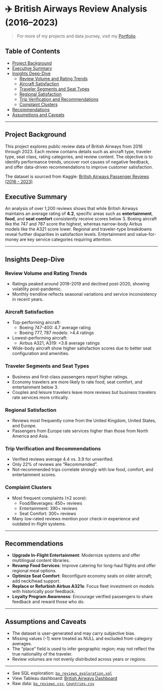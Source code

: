 # ✈️ British Airways Review Analysis (2016–2023)

> For more of my projects and data journey, visit my [Portfolio](https://www.ashutoshdeulkar.me/).

## Table of Contents

- [Project Background](#project-background)
- [Executive Summary](#executive-summary)
- [Insights Deep-Dive](#insights-deep-dive)
  - [Review Volume and Rating Trends](#review-volume-and-rating-trends)
  - [Aircraft Satisfaction](#aircraft-satisfaction)
  - [Traveler Segments and Seat Types](#traveler-segments-and-seat-types)
  - [Regional Satisfaction](#regional-satisfaction)
  - [Trip Verification and Recommendations](#trip-verification-and-recommendations)
  - [Complaint Clusters](#complaint-clusters)
- [Recommendations](#recommendations)
- [Assumptions and Caveats](#assumptions-and-caveats)

***

## Project Background

This project explores public review data of British Airways from 2016 through 2023. Each review contains details such as aircraft type, traveler type, seat class, rating categories, and review content. The objective is to identify performance trends, uncover root causes of negative feedback, and offer data-driven recommendations to improve customer satisfaction.

The dataset is sourced from Kaggle: [British Airways Passenger Reviews (2016 - 2023)](https://www.kaggle.com/datasets/praveensaik/british-airways-passenger-reviews-2016-2023)

## Executive Summary

An analysis of over 1,200 reviews shows that while British Airways maintains an average rating of **4.2**, specific areas such as **entertainment**, **food**, and **seat comfort** consistently receive scores below 3. Boeing aircraft like the 747 and 787 score the highest, whereas narrow-body Airbus models like the A321 score lower. Regional and traveler-type breakdowns reveal further disparities in satisfaction levels. Entertainment and value-for-money are key service categories requiring attention.

***

## Insights Deep-Dive

### Review Volume and Rating Trends

- Ratings peaked around 2018–2019 and declined post-2020, showing volatility post-pandemic.
- Monthly trendline reflects seasonal variations and service inconsistency in recent years.

### Aircraft Satisfaction

- Top-performing aircraft:
  - Boeing 747-400: 4.7 average rating
  - Boeing 777, 787 models: >4.4 ratings
- Lowest-performing aircraft:
  - Airbus A321, A319: <3.8 average ratings
- Wide-body aircraft show higher satisfaction scores due to better seat configuration and amenities.

### Traveler Segments and Seat Types

- Business and first-class passengers report higher ratings.
- Economy travelers are more likely to rate food, seat comfort, and entertainment below 3.
- Couples and leisure travelers leave more reviews but business travelers rate services more critically.

### Regional Satisfaction

- Reviews most frequently come from the United Kingdom, United States, and Europe.
- Passengers from Europe rate services higher than those from North America and Asia.

### Trip Verification and Recommendations

- Verified reviews average 4.4 vs. 3.9 for unverified.
- Only 22% of reviews are “Recommended”.
- Not-recommended trips correlate strongly with low food, comfort, and entertainment scores.

### Complaint Clusters

- Most frequent complaints (≤2 score):
  - Food/Beverages: 450+ reviews
  - Entertainment: 390+ reviews
  - Seat Comfort: 300+ reviews
- Many low-rated reviews mention poor check-in experience and outdated in-flight systems.

***

## Recommendations

- **Upgrade In-Flight Entertainment**: Modernize systems and offer multilingual content libraries.
- **Revamp Food Services**: Improve catering for long-haul flights and offer regional meal options.
- **Optimize Seat Comfort**: Reconfigure economy seats on older aircraft; add neck/head support.
- **Replace or Refurbish Airbus A321s**: Focus fleet investment on models with historically poor feedback.
- **Loyalty Program Awareness**: Encourage verified passengers to share feedback and reward those who do.

***

## Assumptions and Caveats

- The dataset is user-generated and may carry subjective bias.
- Missing values (-1) were treated as NULL and excluded from category averages.
- The “place” field is used to infer geographic region; may not reflect the true nationality of the traveler.
- Review volumes are not evenly distributed across years or regions.

***

- See SQL exploration: [`ba_reviews_exploration.sql`](ba_reviews_exploration.sql)  
- View Tableau dashboard: [British Airways Dashboard](https://public.tableau.com/views/BritishAirwaysReview_17151923528940/Dashboard1)  
- Raw data: [`ba_reviews.csv`](data/ba_reviews.csv), [`Countries.csv`](data/Countries.csv)
